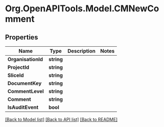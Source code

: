 # Org.OpenAPITools.Model.CMNewComment

## Properties

Name | Type | Description | Notes
------------ | ------------- | ------------- | -------------
**OrganisationId** | **string** |  | 
**ProjectId** | **string** |  | 
**SliceId** | **string** |  | 
**DocumentKey** | **string** |  | 
**CommentLevel** | **string** |  | 
**Comment** | **string** |  | 
**IsAuditEvent** | **bool** |  | 

[[Back to Model list]](../README.md#documentation-for-models) [[Back to API list]](../README.md#documentation-for-api-endpoints) [[Back to README]](../README.md)

